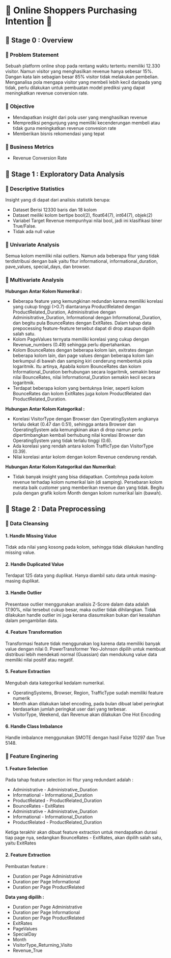 # 🛒 Online Shoppers Purchasing Intention 🛒

## 📂 Stage 0 : Overview
### 📌 Problem Statement
Sebuah platform online shop pada rentang waktu tertentu memiliki 12.330 visitor. Namun visitor yang menghasilkan revenue hanya sebesar 15%. Dangan kata lain sebagian besar 85% visitor tidak melakukan pembelian. Menganalisa pola mengapa visitor yang membeli lebih kecil daripada yang tidak, perlu dilakukan untuk pembuatan model prediksi yang dapat meningkatkan revenue conversion rate.

### 📌 Objective
- Mendapatkan insight dari pola user yang menghasilkan revenue
- Memprediksi pengunjung yang memiliki kecenderungan membeli atau tidak guna meningkatkan revenue convesion rate
- Memberikan bisnis rekomendasi yang tepat

### 📌 Business Metrics
-  Revenue Conversion Rate

## 📂 Stage 1 : Exploratory Data Analysis
### 📌 Descriptive Statistics
Insight yang di dapat dari analisis statistik berupa:
- Dataset Berisi 12330 baris dan 18 kolom
- Dataset meiliki kolom bertipe bool(2), float64(7), int64(7), objek(2)
- Variabel Target Revenue mempunhyai nilai bool, jadi ini klasifikasi biner True/False.
- Tidak ada null value

### 📌 Univariate Analysis
Semua kolom memiliki nilai outliers. Namun ada beberapa fitur yang tidak terdistribusi dengan baik yaitu fitur informational, informational_duration, pave_values, special_days, dan browser.

### 📌 Multivariate Analysis
**Hubungan Antar Kolom Numerikal :**
- Beberapa feature yang kemungkinan redundan karena memiliki korelasi yang cukup tinggi (>0.7) diantaranya ProductRelated dengan ProductRelated_Duration, Adminisitrative dengan Adminisitrative_Duration, Informational dengan Informational_Duration, dan begitu pula BounceRates dengan ExitRates. Dalam tahap data prepocessing feature-feature tersebut dapat di drop ataupun dipilih salah satu.
- Kolom PageValues ternyata memiliki korelasi yang cukup dengan Revenue_numbers (0.49) sehingga perlu dipertahankan.
- Kolom BounceRates dengan beberapa kolom lain, exitrates dengan beberapa kolom lain, dan page values dengan beberapa kolom lain berkumpul di bawah dan samping kiri cenderung membentuk pola logaritmik. Itu artinya, Apabila kolom BounceRates dan kolom Informational_Duration berhubungan secara logaritmik, semakin besar nilai BounceRates, nilai Informational_Duration semakin kecil secara logaritmik. 
- Terdapat beberapa kolom yang bentuknya linier, seperti kolom BounceRates dan kolom ExitRates juga kolom ProductRelated dan ProductRelated_Duration.

**Hubungan Antar Kolom Kategorikal :**
- Korelasi VisitorType dengan Browser dan OperatingSystem angkanya terlalu dekat (0.47 dan 0.51), sehingga antara Browser dan OperatingSystem ada kemungkinan akan di drop namun perlu dipertimbangkan kembali berhubung nilai korelasi Browser dan OperatingSystem yang tidak terlalu tinggi (0.6).
- Ada korelasi yang rendah antara kolom TrafficType dan VisitorType (0.39).
- Nilai korelasi antar kolom dengan kolom Revenue cenderung rendah.

**Hubungan Antar Kolom Kategorikal dan Numerikal:**
- Tidak banyak insight yang bisa didapatkan. Contohnya pada kolom revenue terhadap kolom numerikal lain (di samping). Persebaran kolom merata baik customer yang memberikan revenue dan yang tidak. Begitu pula dengan grafik kolom Month dengan kolom numerikal lain (bawah).

## 📂 Stage 2 : Data Preprocessing
### 📌 Data Cleansing
#### 1. Handle Missing Value
Tidak ada nilai yang kosong pada kolom, sehingga tidak dilakukan handling missing value.

#### 2. Handle Duplicated Value
Terdapat 125 data yang duplikat. Hanya diambil satu data untuk masing-masing duplikat.

#### 3. Handle Outlier
Presentase outlier menggunakan analisis Z-Score dalam data adalah 17.90%, nilai tersebut cukup besar, maka outlier tidak dihilangkan. Tidak dilakukan handle outlier ini juga kerana diasumsikan bukan dari kesalahan dalam pengambilan data.

#### 4. Feature Transformation
Transformasi feature tidak menggunakan log karena data memiliki banyak value dengan nilai 0. PowerTransformer Yeo-Johnson dipilih untuk membuat distribusi lebih mendekati normal (Guassian) dan mendukung value data memiliki nilai positif atau negatif.

#### 5. Feature Extraction
Mengubah data kategorikal kedalam numerikal. 
- OperatingSystems, Browser, Region, TrafficType sudah memiliki feature numerik
- Month akan dilakukan label encoding, pada bulan dibuat label peringkat berdasarkan jumlah peringkat user dari yang terbesar.
- VisitorType, Weekend, dan Revenue akan dilakukan One Hot Encoding

#### 6. Handle Class Imbalance
Handle imbalance menggunakan SMOTE dengan hasil False 10297 dan True 5148.

### 📌 Feature Enginering
#### 1. Feature Selection
Pada tahap feature selection ini fitur yang redundant adalah :
- Administrative - Administrative_Duration
- Informational - Informational_Duration
- ProductRelated - ProductRelated_Duration
- BounceRates - ExitRates
- Administrative - Administrative_Duration
- Informational - Informational_Duration
- ProductRelated - ProductRelated_Duration

Ketiga terakhir akan dibuat feature extraction untuk mendapatkan durasi tiap page nya, sedangkan BounceRates - ExitRates, akan dipilih salah satu, yaitu ExitRates

#### 2. Feature Extraction
Pembuatan feature :
- Duration per Page Administrative
- Duration per Page Informational
- Duration per Page ProductRelated

**Data yang dipilih :**
- Duration per Page Administrative
- Duration per Page Informational
- Duration per Page ProductRelated
- ExitRates
- PageValues
- SpecialDay
- Month
- VisitorType_Returning_Visito
- Revenue_True
